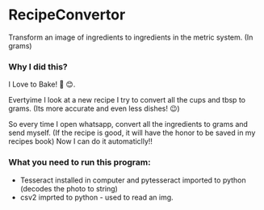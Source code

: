 # RecipeConvertor
Transform an image of ingredients to ingredients in the metric system. (In grams)


### Why I did this? 
I Love to Bake! :cake: :blush:.

Evertyime I look at a new recipe I try to convert all the cups and tbsp to grams. (Its more accurate and even less dishes! :wink:) 

So every time I open whatsapp, convert all the ingredients to grams and send myself. (If the recipe is good, it will have the honor to be saved in my recipes book) 
Now I can do it automaticlly!! 



### What you need to run this program:
- Tesseract installed in computer and pytesseract imported to python (decodes the photo to string)
- csv2 imprted to python - used to read an img. 
